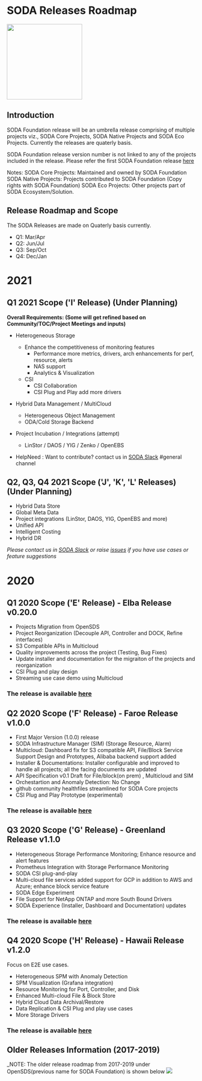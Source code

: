 # SODA Releases Roadmap

<img src="https://sodafoundation.io/wp-content/uploads/2020/01/SODA_logo_outline_color_800x800.png" width="200" height="200">

## Introduction
SODA Foundation release will be an umbrella release comprising of multiple projects viz., SODA Core Projects, SODA Native Projects and SODA Eco Projects. Currently the releases are quaterly basis.

SODA Foundation release version number is not linked to any of the projects included in the  release. Please refer the first SODA Foundation release [here](https://github.com/sodafoundation/releases/releases/tag/v0.20.0)

Notes:
SODA Core Projects: Maintained and owned by SODA Foundation
SODA Native Projects: Projects contributed to SODA Foundation (Copy rights with SODA Foundation)
SODA Eco Projects: Other projects part of SODA Ecosystem/Solution.

## Release Roadmap and Scope
The SODA Releases are made on Quaterly basis currently. 
- Q1: Mar/Apr
- Q2: Jun/Jul
- Q3: Sep/Oct
- Q4: Dec/Jan

# 2021
## Q1 2021 Scope ('I' Release) (Under Planning)
**Overall Requirements: (Some will get refined based on Community/TOC/Project Meetings and inputs)**
 - Heterogeneous Storage 
	- Enhance the competitiveness of monitoring features
		- Performance more metrics, drivers, arch enhancements for perf, resource, alerts
		- NAS support
		- Analytics & Visualization
	- CSI
		- CSI Collaboration
		- CSI Plug and Play add more drivers
- Hybrid Data Management / MultiCloud
	- Heterogeneous Object Management 
	- ODA/Cold Storage Backend 
- Project Incubation / Integrations (attempt)
	- LinStor / DAOS / YIG / Zenko / OpenEBS 
  
- HelpNeed : Want to contribute? contact us in [SODA Slack](https://sodafoundation.io/slack/) #general channel
  
## Q2, Q3, Q4 2021 Scope ('J', 'K', 'L' Releases) (Under Planning)
- Hybrid Data Store
- Global Meta Data
- Project integrations (LinStor, DAOS, YIG, OpenEBS and more)
- Unified API
- Intelligent Costing
- Hybrid DR

*Please contact us in [SODA Slack](https://sodafoundation.io/slack/) or raise [issues](https://github.com/sodafoundation/soda/issues) if you have use cases or feature suggestions*

# 2020
## Q1 2020 Scope ('E' Release) - Elba Release v0.20.0
- Projects Migration from OpenSDS
- Project Reorganization (Decouple API, Controller and DOCK, Refine interfaces)
- S3 Compatible APIs in Multicloud
- Quality improvements across the project (Testing, Bug Fixes)
- Update installer and documentation for the migraiton of the projects and reorganization
- CSI Plug and play design
- Streaming use case demo using Multicloud
### The release is available [here](https://github.com/sodafoundation/releases/releases/tag/v0.20.0)

## Q2 2020 Scope ('F' Release) - Faroe Release v1.0.0
- First Major Version (1.0.0) release
- SODA Infrastructure Manager (SIM) (Storage Resource, Alarm)
- Multicloud: Dashboard fix for S3 compatible API, File/Block Service Support Design and Prototypes, Alibaba backend support added
- Installer & Documentations: Installer configurable and improved to handle all projects; all the facing documents are updated
- API Specification v0.1 Draft for File/block(on prem) , Multicloud and SIM
- Orchestartion and Anomaly Detection: No Change
- github community healthfiles streamlined for SODA Core projects
- CSI Plug and Play Prototype (experimental)
### The release is available [here](https://github.com/sodafoundation/releases/releases/tag/v1.0.0)

## Q3 2020 Scope ('G' Release) - Greenland Release v1.1.0 
- Heterogeneous Storage Performance Monitoring; Enhance resource and alert features
- Prometheus Integration with Storage Performance Monitoring
- SODA CSI plug-and-play
- Multi-cloud file services added support for GCP in addition to AWS and Azure; enhance block service feature
- SODA Edge Experiment
- File Support for NetApp ONTAP and more South Bound Drivers
- SODA Experience (Installer, Dashboard and Documentation) updates
### The release is available [here](https://github.com/sodafoundation/soda/releases/tag/v1.1.0)

## Q4 2020 Scope ('H' Release) - Hawaii Release v1.2.0 
Focus on E2E use cases.
- Heterogeneous SPM with Anomaly Detection
- SPM Visualization (Grafana integration)
- Resource Monitoring for Port, Controller, and Disk
- Enhanced Multi-cloud File & Block Store
- Hybrid Cloud Data Archival/Restore
- Data Replication & CSI Plug and play use cases
- More Storage Drivers
### The release is available [here](https://github.com/sodafoundation/soda/releases/tag/v1.2.0)

## Older Releases Information (2017-2019)
_NOTE: The older release roadmap from 2017-2019 under OpenSDS(previous name for SODA Foundation) is shown below
<img src="https://github.com/sodafoundation/documentation/blob/master/content/releases/releases2017-2019.png">
